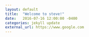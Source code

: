 ```yaml
---
layout: default
title:  "Welcome to steve!"
date:   2016-07-16 12:00:00 -0400
categories: jekyll update
external_url: https://www.google.com
---
```

